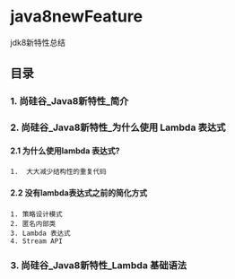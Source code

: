 # java8newFeature
jdk8新特性总结

## 目录
### 1. 尚硅谷_Java8新特性_简介
### 2. 尚硅谷_Java8新特性_为什么使用 Lambda 表达式
#### 2.1  为什么使用lambda 表达式?
    1.	大大减少结构性的重复代码
#### 2.2  没有lambda表达式之前的简化方式
    1. 策略设计模式
    2. 匿名内部类
    3. Lambda 表达式
    4. Stream API
### 3. 尚硅谷_Java8新特性_Lambda 基础语法
